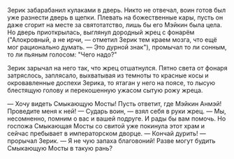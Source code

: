 Зерик забарабанил кулаками в дверь. Никто не отвечал, воин готов был уже разнести дверь в щепки. Плевать на божественные кары, пусть он даже сгорит на месте за святотатство, лишь бы его Мэйкин была цела. Но дверь приоткрылась, выглянул дородный жрец с фонарём ("Алокровный, а не ирчи, — отметил Зерик тем краем мозга, что ещё мог рационально думать. — Это дурной знак"), промычал то ли сонным, то ли пьяным голосом: "Чего надо?"

Зерик зарычал на него так, что жрец отшатнулся. Пятно света от фонаря затряслось, заплясало, выхватывая из темноты то красные косы и окровавленные доспехи Зерика, то ятаган у него на поясе, то лысую блестящую голову и перекошенную ужасом сытую рожу жреца.

— Хочу видеть Смыкающую Мосты! Пусть ответит, где Мэйкин Анмэй! Проведите меня к ней!
— Сударь воин, — взял себя в руки жрец. — Мы, несомненно, помним о вас и вашей подруге. И рады бы вам помочь. Но госпожа Смыкающая Мосты со свитой уже покинула этот храм и сейчас пребывает в императорском дворце.
— Кончай дурить! — прорычал Зерик. — Я не чую запаха благовоний! Разве могут будить Смыкающую Мосты в такую рань?
